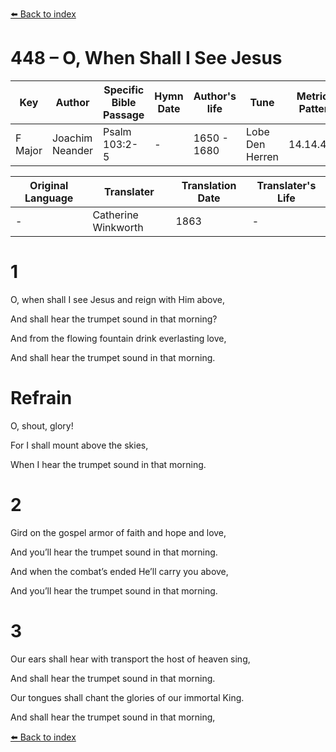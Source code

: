 [⬅️ Back to index](../README.md)

# 448 – O, When Shall I See Jesus

Key | Author   | Specific Bible Passage     |Hymn Date |Author's life |Tune |Metrical Pattern   |Composer/Source                                                                                        
-- | --------- | ---------------------------|----------|--------------|-----|-------------------|-------------   
F Major  | Joachim Neander      | Psalm 103:2-5 | -  | 1650 - 1680 | Lobe Den Herren | 14.14.4.7.8 | Chorale Book for England, 1863 

Original Language | Translater | Translation Date   | Translater's Life     
----------------- | --------- | --------------------|-------------   
\-  | Catherine Winkworth      | 1863 | -  | 1827 - 1878 



# 1

O, when shall I see Jesus and reign with Him above,

And shall hear the trumpet sound in that morning?

And from the flowing fountain drink everlasting love,

And shall hear the trumpet sound in that morning.



# Refrain

O, shout, glory!

For I shall mount above the skies,

When I hear the trumpet sound in that morning.



# 2

Gird on the gospel armor of faith and hope and love,

And you’ll hear the trumpet sound in that morning.

And when the combat’s ended He’ll carry you above,

And you’ll hear the trumpet sound in that morning.



# 3

Our ears shall hear with transport the host of heaven sing,

And shall hear the trumpet sound in that morning.

Our tongues shall chant the glories of our immortal King.

And shall hear the trumpet sound in that morning,

[⬅️ Back to index](../README.md)
